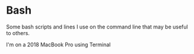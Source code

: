 # Bash
Some bash scripts and lines I use on the command line that may be useful to others.

I'm on a 2018 MacBook Pro using Terminal
